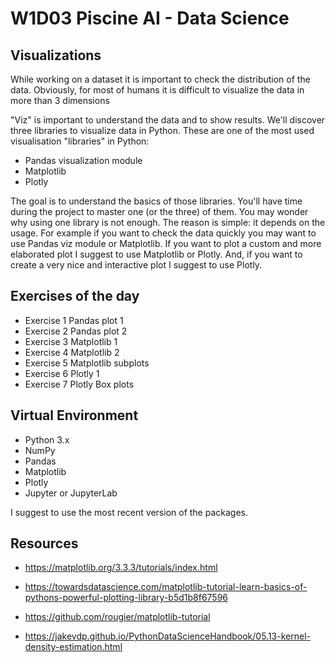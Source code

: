 # W1D03  Piscine AI - Data Science

## Visualizations

While working on a dataset it is important to check the distribution of the data. Obviously, for most of humans it is difficult to visualize the data in more than 3 dimensions

"Viz" is important to understand the data and to show results. We'll discover three libraries to visualize data in Python. These are one of the most used visualisation "libraries" in Python:

- Pandas visualization module
- Matplotlib
- Plotly

The goal is to understand the basics of those libraries. You'll have time during the project to master one (or the three) of them. 
You may wonder why using one library is not enough. The reason is simple: it depends on the usage. 
For example if you want to check the data quickly you may want to use Pandas viz module or Matplotlib. 
If you want to plot a custom and more elaborated plot I suggest to use Matplotlib or Plotly. 
And, if you want to create a very nice and interactive plot I suggest to use Plotly. 


## Exercises of the day

- Exercise 1 Pandas plot 1
- Exercise 2 Pandas plot 2
- Exercise 3 Matplotlib 1
- Exercise 4 Matplotlib 2
- Exercise 5 Matplotlib subplots
- Exercise 6 Plotly 1
- Exercise 7 Plotly Box plots


## Virtual Environment 
- Python 3.x
- NumPy
- Pandas
- Matplotlib
- Plotly
- Jupyter or JupyterLab

I suggest to use the most recent version of the packages.

## Resources

- https://matplotlib.org/3.3.3/tutorials/index.html
- https://towardsdatascience.com/matplotlib-tutorial-learn-basics-of-pythons-powerful-plotting-library-b5d1b8f67596

- https://github.com/rougier/matplotlib-tutorial
- https://jakevdp.github.io/PythonDataScienceHandbook/05.13-kernel-density-estimation.html